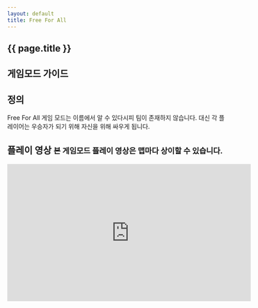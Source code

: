 ```yaml
---
layout: default
title: Free For All
---
```


<section class="banner">
    <div class="container">
        <div class="content">
            <h1 class="title">{{ page.title }}</h1>
            <h2 class="subtitle">게임모드 가이드</h2>
        </div>
    </div>
</section>
<section class="content">
    <div class="container">
        <h2>정의</h2>
        <p>Free For All 게임 모드는 이름에서 알 수 있다시피 팀이 존재하지 않습니다. 대신 각 플레이어는 우승자가 되기 위해 자신을 위해 싸우게 됩니다.</p>
        <h2>플레이 영상 <small>본 게임모드 플레이 영상은 맵마다 상이할 수 있습니다.</small></h2>
        <iframe width="560" height="315" src="https://www.youtube.com/embed/C8q-3hXP9uo?controls=0" frameborder="0" allow="accelerometer; autoplay; encrypted-media; gyroscope; picture-in-picture" allowfullscreen></iframe>
    </div>
</section>